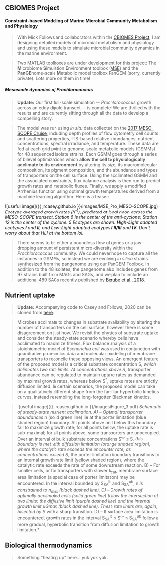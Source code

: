 ## CBIOMES Project
####  Constraint-based Modeling of Marine Microbial Community Metabolism and Physiology

> With Mick Follows and collaborators within the [CBIOMES Project](https://cbiomes.org), I am designing detailed models of microbial metabolism and physiology and using these models to simulate microbial community dynamics in the marine environment. 

> Two MATLAB toolboxes are under development for this project: The **M**icrobiome **S**imulation **E**nvironment toolbox ([MSE](https://github.com/jrcasey/mse)) and the **PanGE**nome-scale **M**etabolic model toolbox PanGEM (sorry, currently private). Lots more on them in time!    

##### Mesoscale dynamics of *Prochlorococcus*

> **Update:** Our first full-scale simulation -- *Prochlorococcus* growth across an eddy dipole transect -- is complete! We are thrilled with the results and are currently sifting through all the data to develop a compelling story. 

> The model was run using *in situ* data collected on the [2017 MESO-SCOPE Cruise](http://scope.soest.hawaii.edu/data/mesoscope/),
including depth profiles of flow cytometry cell counts and scattering properties, ITS-based relative abundances, nutrient concentrations, spectral irradiance, and temperature. These data are fed at each grid point to genome-scale metabolic models (GSMMs) for 48 sequenced isolate strains. Each GSMM goes through a series of bilevel optimizations which **allow the cell to physiologically acclimate to its environment** by altering its size, its macromolecular composition, its pigment composition, and the abundance and types of transporters on the cell surface. Using the acclimated GSMM and the associated constraints, flux balance analysis is then run to predict growth rates and metabolic fluxes. Finally, we apply a modified Arrhenius function using optimal 
growth temperatures derived from a machine learning algorithm. Here is a teaser: 

![useful image]({{ jrcasey.github.io }}/images/MSE_Pro_MESO-SCOPE.jpg)
*Ecotype averaged growth rates (h<sup>-1</sup>), predicted at local noon across the MESO-SCOPE transect. Station 6 is the center of the anti-cyclone; Station 12 is the center of the cyclone. 5 Ecotypes are shown: **H**igh-**L**ight adapted ecotypes **I** and **II**, and **L**ow-**L**ight adapted ecotypes **I** **II/III** and **IV**. Don't worry about that HLI at the bottom lol.*   


> There seems to be either a boundless flow of genes or a jaw-dropping amount of persistent micro-diversity within the  *Prochlorococcus* community. We could never hope to capture all the instances in GSMMs, so instead we are evolving *in silico*
strains synthesized from the pangenome using our PanGEM Toolbox. In addition to the 48 isolates, the pangenome also includes genes from 97 strains built from MAGs and SAGs, and we plan to include an additional 489 SAGs recently published by [Berube et al., 2018](https://www.nature.com/articles/sdata2018154).     

## Nutrient uptake
> **Update:** Accompanying code to Casey and Follows, 2020 can be cloned from [here](https://github.com/jrcasey/NutrientUptake).

> Microbes acclimate to changes in substrate availability by altering the number of transporters on the cell surface, however there is some disagreement on just how. We revisit the physics of substrate uptake and consider the steady-state scenario whereby cells have acclimated to maximize fitness. Flux balance analysis of a stoichiometric model of *Escherichia coli* was used in conjunction with quantitative proteomics data and molecular modeling of membrane transporters to reconcile these opposing views. An emergent feature of the proposed model is a critical substrate concentration S<sup>*</sup>, which delineates two rate limits. At concentrations above S<sup>*</sup>, transporter abundance can be regulated to maintain uptake rates as demanded by maximal growth rates, whereas below S<sup>*</sup>, uptake rates are strictly diffusion limited. In certain scenarios, the proposed model can take on a qualitatively different shape from the familiar hyperbolic kinetics curves, instead resembling the long-forgotten Blackman kinetics.

> ![useful image]({{ jrcasey.github.io }}/images/Figure_3.pdf)
*Schematic of steady-state nutrient acclimation. A) – Optimal transporter abundances n<sup>*</sup> (solid green line) lie at the porter limitation (blue shaded region) boundary. All points above and below this boundary fail to maximize growth rate; for all points below, the uptake rate is sub-maximal; for all points above, some transporters are unoccupied. Over an interval of bulk substrate concentrations S<sup>∞</sup> ≤ S<sup>*</sup>, this boundary is met with diffusion limitation (orange shaded region), where the catalytic rate exceeds the encounter rate; as concentrations exceed S<sup>*</sup>, the porter limitation boundary transitions to an internal growth rate limit (yellow shaded region), where the catalytic rate exceeds the rate of some downstream reaction. B) – For smaller cells, or for transporters with slower k<sub>cat</sub>, membrane surface area limitation (a special case of porter limitation) may be encountered. In the interval bounded by S<sub>SA</sub><sup>lb</sup> and S<sub>SA</sub><sup>ub</sup>, n<sup>*</sup> is constrained to n<sub>max</sub> (black dashed line). C) – Growth rates of optimally acclimated cells (solid green line) follow the intersection of two limits: the diffusive limit (purple dashed line) and the internal growth limit μGmax (black dashed line). These rate limits are, again, bisected by S<sup>*</sup> with a sharp transition. D) – If surface area limitation is encountered, growth rates in the interval S<sub>SA</sub><sup>lb</sup> ≤ S<sup>∞</sup> ≤ S<sub>SA</sub><sup>ub</sup> follow a more gradual, hyperbolic transition from diffusion limitation to growth limitation.*


## Biological thermodynamics
> Something "heating up" here... yuk yuk yuk.